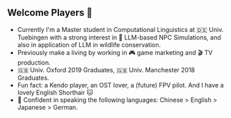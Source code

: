 ## Welcome Players 👋

- Currently I'm a Master student in Computational Linguistics at 🇩🇪 Univ. Tuebingen with a strong interest in 🤖 LLM-based NPC Simulations, and also in application of LLM in wildlife conservation. 
- Previously make a living by working in 🎮 game marketing and 🎬 TV production.
- 🇬🇧 Univ. Oxford 2019 Graduates, 🇬🇧 Univ. Manchester 2018 Graduates.
- Fun fact: a Kendo player, an OST lover, a (future) FPV pilot. And I have a lovely English Shorthair 🐱
- 💬 Confident in speaking the following languages: Chinese > English > Japanese > German. 
